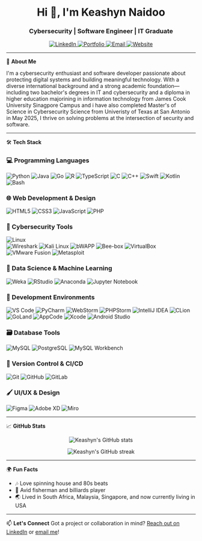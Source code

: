<h1 align="center">Hi 👋, I'm Keashyn Naidoo</h1>
<h3 align="center">Cybersecurity | Software Engineer | IT  Graduate </h3>

<p align="center">
  <a href="https://www.linkedin.com/in/keashyn-naidoo/" target="_blank">
    <img src="https://img.shields.io/badge/LinkedIn-0077B5?style=for-the-badge&logo=linkedin&logoColor=white" alt="LinkedIn">
  </a>
  <a href="https://github.com/Keashyn" target="_blank">
    <img src="https://img.shields.io/badge/Portfolio-000000?style=for-the-badge&logo=github&logoColor=white" alt="Portfolio">
  </a>
  <a href="mailto:keashynnaidoo456@gmail.com" target="_blank">
    <img src="https://img.shields.io/badge/Email-D14836?style=for-the-badge&logo=gmail&logoColor=white" alt="Email">
  </a>
  <a href="https://keashyn.github.io/Keashyn-Naidoo-Website/" target="_blank">
    <img src="https://img.shields.io/badge/Website-100000?style=for-the-badge&logo=github&logoColor=blue" alt="Website"/>
  </a>
</p>

---

🔐 **About Me**

I'm a cybersecurity enthusiast and software developer passionate about protecting digital systems and building meaningful technology. With a diverse international background and a strong academic foundation—including two bachelor's degrees in IT and cybersecurity and a diploma in higher education majorining in information technology from James Cook University Sinagpore Campus and i have also completed Master's of Science in Cybersecurity Science from Univeristy of Texas at San Antonio in May 2025, I thrive on solving problems at the intersection of security and software.

---
🛠 **Tech Stack**

### 💻 Programming Languages  
![Python](https://img.shields.io/badge/Python-3776AB?style=flat&logo=python&logoColor=white)
![Java](https://img.shields.io/badge/Java-007396?style=flat&logo=java&logoColor=white)
![Go](https://img.shields.io/badge/Go-00ADD8?style=flat&logo=go&logoColor=white)
![R](https://img.shields.io/badge/R-276DC3?style=flat&logo=r&logoColor=white)
![TypeScript](https://img.shields.io/badge/TypeScript-3178C6?style=flat&logo=typescript&logoColor=white)
![C](https://img.shields.io/badge/C-A8B9CC?style=flat&logo=c&logoColor=white)
![C++](https://img.shields.io/badge/C++-00599C?style=flat&logo=cplusplus&logoColor=white)
![Swift](https://img.shields.io/badge/Swift-FA7343?style=flat&logo=swift&logoColor=white)
![Kotlin](https://img.shields.io/badge/Kotlin-7F52FF?style=flat&logo=kotlin&logoColor=white)
![Bash](https://img.shields.io/badge/Bash-4EAA25?style=flat&logo=gnubash&logoColor=white)

### 🌐 Web Development & Design  
![HTML5](https://img.shields.io/badge/HTML-E34F26?style=flat&logo=html5&logoColor=white)
![CSS3](https://img.shields.io/badge/CSS-1572B6?style=flat&logo=css3&logoColor=white)
![JavaScript](https://img.shields.io/badge/JavaScript-F7DF1E?style=flat&logo=javascript&logoColor=black)
![PHP](https://img.shields.io/badge/PHP-777BB4?style=flat&logo=php&logoColor=white)

### 🔐 Cybersecurity Tools  
![Linux](https://img.shields.io/badge/Linux-FCC624?style=flat&logo=linux&logoColor=black)  
![Wireshark](https://img.shields.io/badge/Wireshark-1679A7?style=flat&logo=wireshark&logoColor=white)
![Kali Linux](https://img.shields.io/badge/Kali_Linux-557C94?style=flat&logo=kalilinux&logoColor=white)
![bWAPP](https://img.shields.io/badge/BWAPP-yellow?style=flat&logo=beef&logoColor=black)
![Bee-box](https://img.shields.io/badge/Bee--box-orange?style=flat&logo=linux&logoColor=white)
![VirtualBox](https://img.shields.io/badge/VirtualBox-183A61?style=flat&logo=virtualbox&logoColor=white)
![VMware Fusion](https://img.shields.io/badge/VMware_Fusion-607078?style=flat&logo=vmware&logoColor=white)
![Metasploit](https://img.shields.io/badge/Metasploit-005DFF?style=flat&logo=metasploit&logoColor=white)

### 🧠 Data Science & Machine Learning  
![Weka](https://img.shields.io/badge/Weka-FFB900?style=flat&logo=data&logoColor=black)
![RStudio](https://img.shields.io/badge/RStudio-75AADB?style=flat&logo=rstudio&logoColor=white)
![Anaconda](https://img.shields.io/badge/Anaconda-44A833?style=flat&logo=anaconda&logoColor=white)
![Jupyter Notebook](https://img.shields.io/badge/Jupyter-F37626?style=flat&logo=jupyter&logoColor=white)

### 🧰 Development Environments  
![VS Code](https://img.shields.io/badge/VS_Code-007ACC?style=flat&logo=visualstudiocode&logoColor=white)
![PyCharm](https://img.shields.io/badge/PyCharm-000000?style=flat&logo=pycharm&logoColor=white)
![WebStorm](https://img.shields.io/badge/WebStorm-1C1C1C?style=flat&logo=webstorm&logoColor=white)
![PHPStorm](https://img.shields.io/badge/PHPStorm-000000?style=flat&logo=phpstorm&logoColor=white)
![IntelliJ IDEA](https://img.shields.io/badge/IntelliJ_IDEA-000000?style=flat&logo=intellijidea&logoColor=white)
![CLion](https://img.shields.io/badge/CLion-000000?style=flat&logo=clion&logoColor=white)
![GoLand](https://img.shields.io/badge/GoLand-000000?style=flat&logo=goland&logoColor=white)
![AppCode](https://img.shields.io/badge/AppCode-000000?style=flat&logo=appcode&logoColor=white)
![Xcode](https://img.shields.io/badge/Xcode-147EFB?style=flat&logo=xcode&logoColor=white)
![Android Studio](https://img.shields.io/badge/Android_Studio-3DDC84?style=flat&logo=androidstudio&logoColor=white)

### 🗃️ Database Tools  
![MySQL](https://img.shields.io/badge/MySQL-4479A1?style=flat&logo=mysql&logoColor=white)
![PostgreSQL](https://img.shields.io/badge/PostgreSQL-336791?style=flat&logo=postgresql&logoColor=white)
![MySQL Workbench](https://img.shields.io/badge/MySQL_Workbench-4479A1?style=flat&logo=mysql&logoColor=white)

### 🔧 Version Control & CI/CD  
![Git](https://img.shields.io/badge/Git-F05032?style=flat&logo=git&logoColor=white)
![GitHub](https://img.shields.io/badge/GitHub-181717?style=flat&logo=github&logoColor=white)
![GitLab](https://img.shields.io/badge/GitLab-FC6D26?style=flat&logo=gitlab&logoColor=white)

### 🖌️ UI/UX & Design  
![Figma](https://img.shields.io/badge/Figma-F24E1E?style=flat&logo=figma&logoColor=white)
![Adobe XD](https://img.shields.io/badge/Adobe_XD-FF61F6?style=flat&logo=adobexd&logoColor=white)
![Miro](https://img.shields.io/badge/Miro-050038?style=flat&logo=miro&logoColor=white)

---

📈 **GitHub Stats**

<p align="center">
  <img src="https://github-readme-stats.vercel.app/api?username=Keashyn&show_icons=true&theme=radical" alt="Keashyn's GitHub stats" />
</p>
<p align="center">
  <img src="https://github-readme-streak-stats.herokuapp.com/?user=Keashyn&theme=radical" alt="Keashyn's GitHub streak" />
</p>

---

🌍 **Fun Facts**
- 🎶 Love spinning house and 80s beats
- 🎣 Avid fisherman and billiards player
- 🌏 Lived in South Africa, Malaysia, Singapore, and now currently living in USA 

---

📫 **Let's Connect**
Got a project or collaboration in mind? [Reach out on LinkedIn](https://www.linkedin.com/in/keashyn-naidoo-7a412b227/) or [email me](mailto:keashynnaidoo456@gmail.com)!

